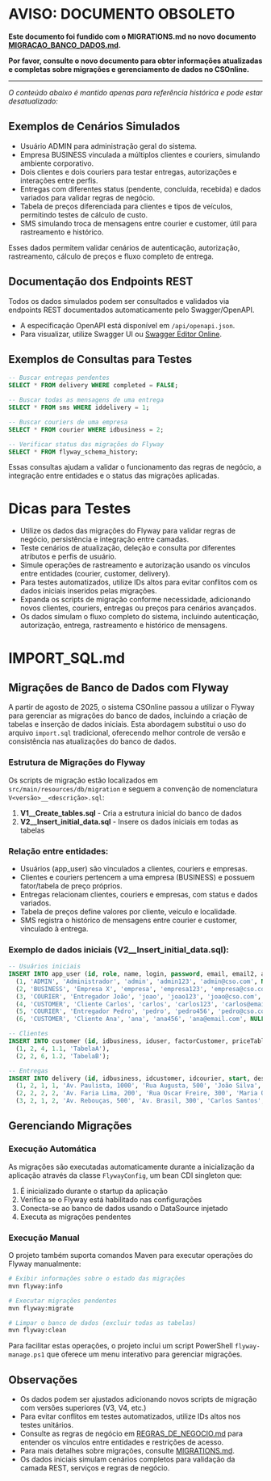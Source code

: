 # AVISO: DOCUMENTO OBSOLETO

**Este documento foi fundido com o MIGRATIONS.md no novo documento [MIGRACAO_BANCO_DADOS.md](MIGRACAO_BANCO_DADOS.md).**

**Por favor, consulte o novo documento para obter informações atualizadas e completas sobre migrações e gerenciamento de dados no CSOnline.**

---

*O conteúdo abaixo é mantido apenas para referência histórica e pode estar desatualizado:*

## Exemplos de Cenários Simulados
- Usuário ADMIN para administração geral do sistema.
- Empresa BUSINESS vinculada a múltiplos clientes e couriers, simulando ambiente corporativo.
- Dois clientes e dois couriers para testar entregas, autorizações e interações entre perfis.
- Entregas com diferentes status (pendente, concluída, recebida) e dados variados para validar regras de negócio.
- Tabela de preços diferenciada para clientes e tipos de veículos, permitindo testes de cálculo de custo.
- SMS simulando troca de mensagens entre courier e customer, útil para rastreamento e histórico.

Esses dados permitem validar cenários de autenticação, autorização, rastreamento, cálculo de preços e fluxo completo de entrega.
  
## Documentação dos Endpoints REST
Todos os dados simulados podem ser consultados e validados via endpoints REST documentados automaticamente pelo Swagger/OpenAPI.
- A especificação OpenAPI está disponível em `/api/openapi.json`.
- Para visualizar, utilize Swagger UI ou [Swagger Editor Online](https://editor.swagger.io/).


## Exemplos de Consultas para Testes
```sql
-- Buscar entregas pendentes
SELECT * FROM delivery WHERE completed = FALSE;

-- Buscar todas as mensagens de uma entrega
SELECT * FROM sms WHERE iddelivery = 1;

-- Buscar couriers de uma empresa
SELECT * FROM courier WHERE idbusiness = 2;

-- Verificar status das migrações do Flyway
SELECT * FROM flyway_schema_history;
```

Essas consultas ajudam a validar o funcionamento das regras de negócio, a integração entre entidades e o status das migrações aplicadas.

# Dicas para Testes
- Utilize os dados das migrações do Flyway para validar regras de negócio, persistência e integração entre camadas.
- Teste cenários de atualização, deleção e consulta por diferentes atributos e perfis de usuário.
- Simule operações de rastreamento e autorização usando os vínculos entre entidades (courier, customer, delivery).
- Para testes automatizados, utilize IDs altos para evitar conflitos com os dados iniciais inseridos pelas migrações.
- Expanda os scripts de migração conforme necessidade, adicionando novos clientes, couriers, entregas ou preços para cenários avançados.
- Os dados simulam o fluxo completo do sistema, incluindo autenticação, autorização, entrega, rastreamento e histórico de mensagens.

# IMPORT_SQL.md

## Migrações de Banco de Dados com Flyway

A partir de agosto de 2025, o sistema CSOnline passou a utilizar o Flyway para gerenciar as migrações do banco de dados, incluindo a criação de tabelas e inserção de dados iniciais. Esta abordagem substitui o uso do arquivo `import.sql` tradicional, oferecendo melhor controle de versão e consistência nas atualizações do banco de dados.

### Estrutura de Migrações do Flyway

Os scripts de migração estão localizados em `src/main/resources/db/migration` e seguem a convenção de nomenclatura `V<versão>__<descrição>.sql`:

1. **V1__Create_tables.sql** - Cria a estrutura inicial do banco de dados
2. **V2__Insert_initial_data.sql** - Insere os dados iniciais em todas as tabelas

### Relação entre entidades:
- Usuários (app_user) são vinculados a clientes, couriers e empresas.
- Clientes e couriers pertencem a uma empresa (BUSINESS) e possuem fator/tabela de preço próprios.
- Entregas relacionam clientes, couriers e empresas, com status e dados variados.
- Tabela de preços define valores por cliente, veículo e localidade.
- SMS registra o histórico de mensagens entre courier e customer, vinculado à entrega.

### Exemplo de dados iniciais (V2__Insert_initial_data.sql):
```sql
-- Usuários iniciais
INSERT INTO app_user (id, role, name, login, password, email, email2, address, mobile) VALUES
  (1, 'ADMIN', 'Administrador', 'admin', 'admin123', 'admin@cso.com', NULL, 'Rua Central, 100', '11999999999'),
  (2, 'BUSINESS', 'Empresa X', 'empresa', 'empresa123', 'empresa@cso.com', NULL, 'Av. Paulista, 200', '11888888888'),
  (3, 'COURIER', 'Entregador João', 'joao', 'joao123', 'joao@cso.com', NULL, 'Rua das Flores, 300', '11777777777'),
  (4, 'CUSTOMER', 'Cliente Carlos', 'carlos', 'carlos123', 'carlos@email.com', NULL, 'Rua dos Limões, 400', '11666666666'),
  (5, 'COURIER', 'Entregador Pedro', 'pedro', 'pedro456', 'pedro@cso.com', NULL, 'Rua das Laranjeiras, 500', '11555555555'),
  (6, 'CUSTOMER', 'Cliente Ana', 'ana', 'ana456', 'ana@email.com', NULL, 'Rua dos Abacaxis, 600', '11444444444');

-- Clientes
INSERT INTO customer (id, idbusiness, iduser, factorCustomer, priceTable) VALUES
  (1, 2, 4, 1.1, 'TabelaA'),
  (2, 2, 6, 1.2, 'TabelaB');

-- Entregas
INSERT INTO delivery (id, idbusiness, idcustomer, idcourier, start, destination, contact, description, volume, weight, km, additionalCost, cost, received, completed, datatime) VALUES
  (1, 2, 1, 1, 'Av. Paulista, 1000', 'Rua Augusta, 500', 'João Silva', 'Entrega urgente', '10 caixas', '50kg', '15', 10.0, 100.0, TRUE, FALSE, CURRENT_TIMESTAMP),
  (2, 2, 2, 2, 'Av. Faria Lima, 200', 'Rua Oscar Freire, 300', 'Maria Oliveira', 'Entrega normal', '5 caixas', '20kg', '8', 5.0, 60.0, FALSE, FALSE, CURRENT_TIMESTAMP),
  (3, 2, 1, 2, 'Av. Rebouças, 500', 'Av. Brasil, 300', 'Carlos Santos', 'Entrega especial', '2 caixas', '5kg', '3', 2.0, 30.0, TRUE, TRUE, CURRENT_TIMESTAMP);
```

## Gerenciando Migrações

### Execução Automática
As migrações são executadas automaticamente durante a inicialização da aplicação através da classe `FlywayConfig`, um bean CDI singleton que:

1. É inicializado durante o startup da aplicação
2. Verifica se o Flyway está habilitado nas configurações
3. Conecta-se ao banco de dados usando o DataSource injetado
4. Executa as migrações pendentes

### Execução Manual
O projeto também suporta comandos Maven para executar operações do Flyway manualmente:

```bash
# Exibir informações sobre o estado das migrações
mvn flyway:info

# Executar migrações pendentes
mvn flyway:migrate

# Limpar o banco de dados (excluir todas as tabelas)
mvn flyway:clean
```

Para facilitar estas operações, o projeto inclui um script PowerShell `flyway-manage.ps1` que oferece um menu interativo para gerenciar migrações.

## Observações
- Os dados podem ser ajustados adicionando novos scripts de migração com versões superiores (V3, V4, etc.)
- Para evitar conflitos em testes automatizados, utilize IDs altos nos testes unitários.
- Consulte as regras de negócio em [REGRAS_DE_NEGOCIO.md](REGRAS_DE_NEGOCIO.md) para entender os vínculos entre entidades e restrições de acesso.
- Para mais detalhes sobre migrações, consulte [MIGRATIONS.md](MIGRATIONS.md).
- Os dados iniciais simulam cenários completos para validação da camada REST, serviços e regras de negócio.
